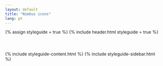 ```yaml
---
layout: default
title: "Nimbus icons"
lang: pt
---
```


<header class="container">
  {% assign styleguide = true %}
  {% include header.html styleguide = true %}
</header>
<article class="bg-white mt-5 pb-4 grid-pb">
  <div class="container">
    <div class="row mb-5"> 
      {% include styleguide-content.html %}
      {% include styleguide-sidebar.html %}
    </div>
  </div>
</article>